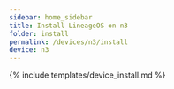 ```yaml
---
sidebar: home_sidebar
title: Install LineageOS on n3
folder: install
permalink: /devices/n3/install
device: n3
---
```

{% include templates/device_install.md %}
